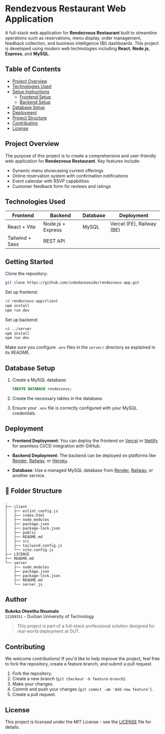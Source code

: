 # Rendezvous Restaurant Web Application

A full-stack web application for **Rendezvous Restaurant** built to streamline operations such as reservations, menu display, order management, feedback collection, and business intelligence (BI) dashboards. This project is developed using modern web technologies including **React**, **Node.js**, **Express**, and **MySQL**.

## Table of Contents

- [Project Overview](#project-overview)
- [Technologies Used](#technologies-used)
- [Setup Instructions](#setup-instructions)
  - [Frontend Setup](#frontend-setup)
  - [Backend Setup](#backend-setup)
- [Database Setup](#database-setup)
- [Deployment](#deployment)
- [Project Structure](#project-structure)
- [Contributing](#contributing)
- [License](#license)

## Project Overview

The purpose of this project is to create a comprehensive and user-friendly web application for **Rendezvous Restaurant**. Key features include:

- Dynamic menu showcasing current offerings
- Online reservation system with confirmation notifications
- Event calendar with RSVP capabilities
- Customer feedback form for reviews and ratings

## Technologies Used

| Frontend         | Backend          | Database | Deployment    |
|------------------|------------------|----------|----------------|
| React + Vite     | Node.js + Express| MySQL    | Vercel (FE), Railway (BE) |
| Tailwind + Sass  | REST API         |          |                |


## Getting Started

Clone the repository:
```bash
git clone https://github.com/indodanazwide/rendezvous-app.git
```

Set up frontend:
```bash
cd rendezvous-app/client
npm install
npm run dev
```

Set up backend:
```bash
cd ../server
npm install
npm run dev
```

Make sure you configure `.env` files in the `server/` directory as explained in its README.

## Database Setup

1. Create a MySQL database:
   ```sql
   CREATE DATABASE rendezvous;
   ```

2. Create the necessary tables in the database.

3. Ensure your `.env` file is correctly configured with your MySQL credentials.

## Deployment

- **Frontend Deployment**: You can deploy the frontend on [Vercel](https://vercel.com) or [Netlify](https://www.netlify.com) for seamless CI/CD integration with GitHub.
  
- **Backend Deployment**: The backend can be deployed on platforms like [Render](https://render.com), [Railway](https://railway.app), or [Heroku](https://www.heroku.com).
  
- **Database**: Use a managed MySQL database from [Render](https://render.com), [Railway](https://railway.app), or another service.

## 📁 Folder Structure

```
.
├── client
│   ├── eslint.config.js
│   ├── index.html
│   ├── node_modules
│   ├── package.json
│   ├── package-lock.json
│   ├── public
│   ├── README.md
│   ├── src
│   ├── tailwind.config.js
│   └── vite.config.js
├── LICENSE
├── README.md
└── server
    ├── node_modules
    ├── package.json
    ├── package-lock.json
    ├── README.md
    └── server.js
```

## Author
**Bukeka Olwethu Nxumalo**  
`22289351` - Durban University of Technology

> This project is part of a full-stack professional solution designed for real-world deployment at DUT.

## Contributing

We welcome contributions! If you'd like to help improve the project, feel free to fork the repository, create a feature branch, and submit a pull request.

1. Fork the repository.
2. Create a new branch (`git checkout -b feature-branch`).
3. Make your changes.
4. Commit and push your changes (`git commit -am 'Add new feature'`).
5. Create a pull request.

## License

This project is licensed under the MIT License - see the [LICENSE](LICENSE) file for details.
